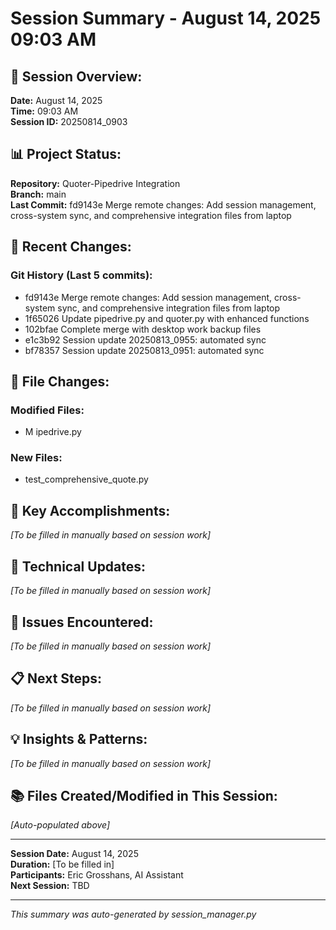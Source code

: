# Session Summary - August 14, 2025 09:03 AM

## 🎯 **Session Overview:**
**Date:** August 14, 2025  
**Time:** 09:03 AM  
**Session ID:** 20250814_0903

## 📊 **Project Status:**
**Repository:** Quoter-Pipedrive Integration  
**Branch:** main  
**Last Commit:** fd9143e Merge remote changes: Add session management, cross-system sync, and comprehensive integration files from laptop

## 🔄 **Recent Changes:**
### **Git History (Last 5 commits):**
- fd9143e Merge remote changes: Add session management, cross-system sync, and comprehensive integration files from laptop
- 1f65026 Update pipedrive.py and quoter.py with enhanced functions
- 102bfae Complete merge with desktop work backup files
- e1c3b92 Session update 20250813_0955: automated sync
- bf78357 Session update 20250813_0951: automated sync

## 📁 **File Changes:**
### **Modified Files:**
- M  ipedrive.py

### **New Files:**
- test_comprehensive_quote.py

## 🎯 **Key Accomplishments:**
*[To be filled in manually based on session work]*

## 🔧 **Technical Updates:**
*[To be filled in manually based on session work]*

## 🚨 **Issues Encountered:**
*[To be filled in manually based on session work]*

## 📋 **Next Steps:**
*[To be filled in manually based on session work]*

## 💡 **Insights & Patterns:**
*[To be filled in manually based on session work]*

## 📚 **Files Created/Modified in This Session:**
*[Auto-populated above]*

---

**Session Date:** August 14, 2025  
**Duration:** [To be filled in]  
**Participants:** Eric Grosshans, AI Assistant  
**Next Session:** TBD

---
*This summary was auto-generated by session_manager.py*
